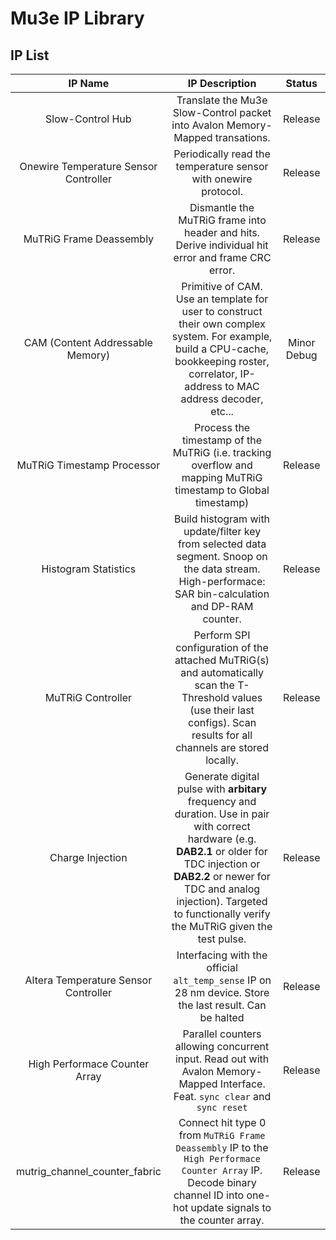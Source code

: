 # Mu3e IP Library

## IP List

|IP Name|IP Description|Status|
|:-----:|:------------:|:----:|
|Slow-Control Hub|Translate the Mu3e Slow-Control packet into Avalon Memory-Mapped transations.|Release|
|Onewire Temperature Sensor Controller|Periodically read the temperature sensor with onewire protocol.|Release| 
|MuTRiG Frame Deassembly|Dismantle the MuTRiG frame into header and hits. Derive individual hit error and frame CRC error.|Release|
|CAM (Content Addressable Memory)|Primitive of CAM. Use an template for user to construct their own complex system. For example, build a CPU-cache, bookkeeping roster, correlator, IP-address to MAC address decoder, etc...|Minor Debug|
|MuTRiG Timestamp Processor|Process the timestamp of the MuTRiG (i.e. tracking overflow and mapping MuTRiG timestamp to Global timestamp)|Release|
|Histogram Statistics|Build histogram with update/filter key from selected data segment. Snoop on the data stream. High-performace: SAR bin-calculation and DP-RAM counter.|Release|
|MuTRiG Controller|Perform SPI configuration of the attached MuTRiG(s) and automatically scan the T-Threshold values (use their last configs). Scan results for all channels are stored locally.|Release|
|Charge Injection|Generate digital pulse with **arbitary** frequency and duration. Use in pair with correct hardware (e.g. **DAB2.1** or older for TDC injection or **DAB2.2** or newer for TDC and analog injection). Targeted to functionally verify the MuTRiG given the test pulse.|Release|
|Altera Temperature Sensor Controller|Interfacing with the official `alt_temp_sense` IP on 28 nm device. Store the last result. Can be halted|Release|
|High Performace Counter Array|Parallel counters allowing concurrent input. Read out with Avalon Memory-Mapped Interface. Feat. `sync clear` and `sync reset`|Release|
|mutrig_channel_counter_fabric|Connect hit type 0 from `MuTRiG Frame Deassembly` IP to the `High Performace Counter Array` IP. Decode binary channel ID into one-hot update signals to the counter array.|Release| 

